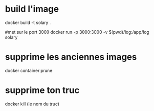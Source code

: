 # build l'image
docker build -t solary .

#met sur le port 3000
docker run -p 3000:3000 -v $(pwd)/log:/app/log solary

# supprime les anciennes images
docker container prune

# supprime ton truc
docker kill (le nom du truc)